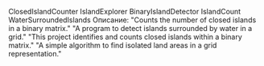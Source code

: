 ClosedIslandCounter
IslandExplorer
BinaryIslandDetector
IslandCount
WaterSurroundedIslands
Описание:
"Counts the number of closed islands in a binary matrix."
"A program to detect islands surrounded by water in a grid."
"This project identifies and counts closed islands within a binary matrix."
"A simple algorithm to find isolated land areas in a grid representation."
